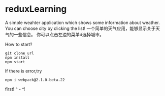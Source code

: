# reduxLearning
A simple weahter application which shows some information about weather.
You can choose city by clicking the list!
一个简单的天气应用，能够显示关于天气的一些信息。
你可以点击左边的菜单d选择城市。

How to start?

    git clone url
    npm install
    npm start
    
If there is error,try 
  
    npm i webpack@2.1.0-beta.22  
first! ^ - ^!
